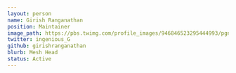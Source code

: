```yaml
---
layout: person
name: Girish Ranganathan
position: Maintainer
image_path: https://pbs.twimg.com/profile_images/946846523295444993/pgnyCSTD_400x400.jpg
twitter: ingenious_G
github: girishranganathan
blurb: Mesh Head
status: Active
---
```

